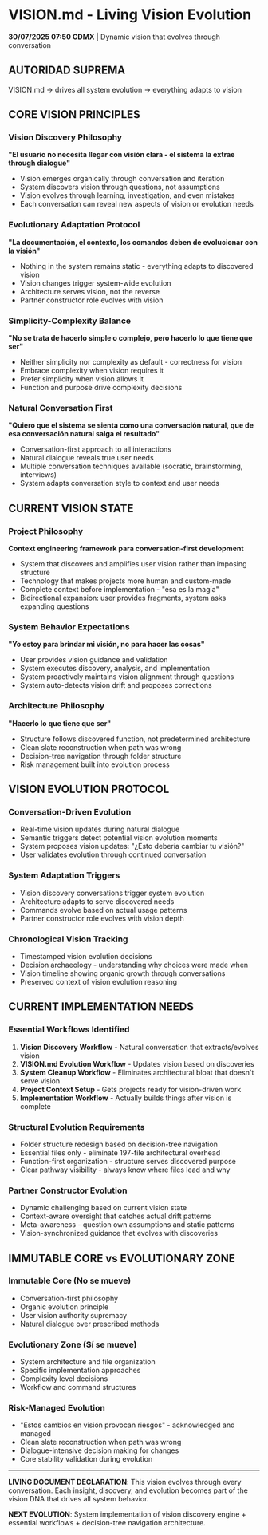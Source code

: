 # VISION.md - Living Vision Evolution

**30/07/2025 07:50 CDMX** | Dynamic vision that evolves through conversation

## AUTORIDAD SUPREMA
VISION.md → drives all system evolution → everything adapts to vision

## CORE VISION PRINCIPLES

### Vision Discovery Philosophy
**"El usuario no necesita llegar con visión clara - el sistema la extrae through dialogue"**

- Vision emerges organically through conversation and iteration
- System discovers vision through questions, not assumptions
- Vision evolves through learning, investigation, and even mistakes
- Each conversation can reveal new aspects of vision or evolution needs

### Evolutionary Adaptation Protocol
**"La documentación, el contexto, los comandos deben de evolucionar con la visión"**

- Nothing in the system remains static - everything adapts to discovered vision
- Vision changes trigger system-wide evolution
- Architecture serves vision, not the reverse
- Partner constructor role evolves with vision

### Simplicity-Complexity Balance
**"No se trata de hacerlo simple o complejo, pero hacerlo lo que tiene que ser"**

- Neither simplicity nor complexity as default - correctness for vision
- Embrace complexity when vision requires it
- Prefer simplicity when vision allows it
- Function and purpose drive complexity decisions

### Natural Conversation First
**"Quiero que el sistema se sienta como una conversación natural, que de esa conversación natural salga el resultado"**

- Conversation-first approach to all interactions
- Natural dialogue reveals true user needs
- Multiple conversation techniques available (socratic, brainstorming, interviews)
- System adapts conversation style to context and user needs

## CURRENT VISION STATE

### Project Philosophy
**Context engineering framework para conversation-first development**

- System that discovers and amplifies user vision rather than imposing structure
- Technology that makes projects more human and custom-made
- Complete context before implementation - "esa es la magia"
- Bidirectional expansion: user provides fragments, system asks expanding questions

### System Behavior Expectations
**"Yo estoy para brindar mi visión, no para hacer las cosas"**

- User provides vision guidance and validation
- System executes discovery, analysis, and implementation
- System proactively maintains vision alignment through questions
- System auto-detects vision drift and proposes corrections

### Architecture Philosophy
**"Hacerlo lo que tiene que ser"**

- Structure follows discovered function, not predetermined architecture
- Clean slate reconstruction when path was wrong
- Decision-tree navigation through folder structure
- Risk management built into evolution process

## VISION EVOLUTION PROTOCOL

### Conversation-Driven Evolution
- Real-time vision updates during natural dialogue
- Semantic triggers detect potential vision evolution moments
- System proposes vision updates: "¿Esto debería cambiar tu visión?"
- User validates evolution through continued conversation

### System Adaptation Triggers
- Vision discovery conversations trigger system evolution
- Architecture adapts to serve discovered needs
- Commands evolve based on actual usage patterns
- Partner constructor role evolves with vision depth

### Chronological Vision Tracking
- Timestamped vision evolution decisions
- Decision archaeology - understanding why choices were made when
- Vision timeline showing organic growth through conversations
- Preserved context of vision evolution reasoning

## CURRENT IMPLEMENTATION NEEDS

### Essential Workflows Identified
1. **Vision Discovery Workflow** - Natural conversation that extracts/evolves vision
2. **VISION.md Evolution Workflow** - Updates vision based on discoveries
3. **System Cleanup Workflow** - Eliminates architectural bloat that doesn't serve vision
4. **Project Context Setup** - Gets projects ready for vision-driven work
5. **Implementation Workflow** - Actually builds things after vision is complete

### Structural Evolution Requirements
- Folder structure redesign based on decision-tree navigation
- Essential files only - eliminate 197-file architectural overhead
- Function-first organization - structure serves discovered purpose
- Clear pathway visibility - always know where files lead and why

### Partner Constructor Evolution
- Dynamic challenging based on current vision state
- Context-aware oversight that catches actual drift patterns
- Meta-awareness - question own assumptions and static patterns
- Vision-synchronized guidance that evolves with discoveries

## IMMUTABLE CORE vs EVOLUTIONARY ZONE

### Immutable Core (No se mueve)
- Conversation-first philosophy
- Organic evolution principle  
- User vision authority supremacy
- Natural dialogue over prescribed methods

### Evolutionary Zone (Sí se mueve)
- System architecture and file organization
- Specific implementation approaches
- Complexity level decisions
- Workflow and command structures

### Risk-Managed Evolution
- "Estos cambios en visión provocan riesgos" - acknowledged and managed
- Clean slate reconstruction when path was wrong
- Dialogue-intensive decision making for changes
- Core stability validation during evolution

---

**LIVING DOCUMENT DECLARATION**: This vision evolves through every conversation. Each insight, discovery, and evolution becomes part of the vision DNA that drives all system behavior.

**NEXT EVOLUTION**: System implementation of vision discovery engine + essential workflows + decision-tree navigation architecture.